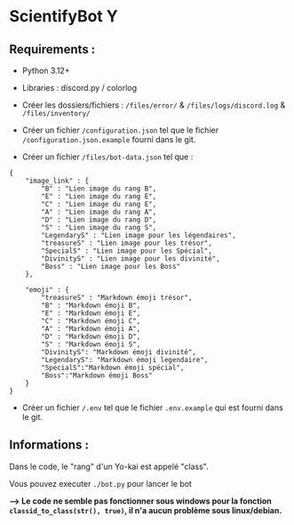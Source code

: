 # ScientifyBot Y
## Requirements :

- Python 3.12+

- Libraries : discord.py / colorlog

- Créer les dossiers/fichiers : `/files/error/` & `/files/logs/discord.log` & `/files/inventory/` 

- Créer un fichier `/configuration.json` tel que le fichier `/configuration.json.example` fourni dans le git.

- Créer un fichier `/files/bot-data.json` tel que :


```
{
    "image_link" : {
        "B" : "Lien image du rang B",
        "E" : "Lien image du rang E",
        "C" : "Lien image du rang E",
        "A" : "Lien image du rang A",
        "D" : "Lien image du rang D",
        "S" : "Lien image du rang S",
        "LegendaryS" : "Lien image pour les légendaires",
        "treasureS" : "Lien image pour les trésor",
        "SpecialS" : "Lien image pour les Spécial",
        "DivinityS" : "Lien image pour les divinité",
        "Boss" : "Lien image pour les Boss"
    },

    "emoji" : {
        "treasureS" : "Markdown émoji trésor",
        "B" : "Markdown émoji B",
        "E" : "Markdown émoji E",
        "C" : "Markdown émoji C",
        "A" : "Markdown émoji A",
        "D" : "Markdown émoji D",
        "S" : "Markdown émoji S",
        "DivinityS": "Markdown émoji divinité",
        "LegendaryS": "Markdown émoji legendaire",
        "SpecialS":"Markdown émoji spécial",
        "Boss":"Markdown émoji Boss"
    }
}
```

- Créer un fichier `/.env` tel que le fichier `.env.example` qui est fourni dans le git.




## Informations :
Dans le code, le "rang" d'un Yo-kai est appelé "class".

Vous pouvez executer `./bot.py` pour lancer le bot

**--> Le code ne semble pas fonctionner sous windows pour la fonction `classid_to_class(str(), true)`, il n'a aucun problème sous linux/debian.**


